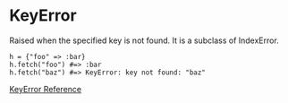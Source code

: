 # KeyError

Raised when the specified key is not found. It is a subclass of IndexError.

    h = {"foo" => :bar}
    h.fetch("foo") #=> :bar
    h.fetch("baz") #=> KeyError: key not found: "baz"

[KeyError Reference](https://ruby-doc.org/core-2.5.0/KeyError.html)
